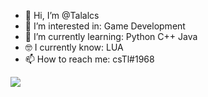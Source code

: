 - 👋 Hi, I’m @Talalcs
- 👀 I’m interested in: Game Development
- 🌱 I’m currently learning: Python C++ Java
- 🤓 I currently know: LUA
- 📫 How to reach me: csTl#1968
<!---
Talalcs/Talalcs is a ✨ special ✨ repository because its `README.md` (this file) appears on your GitHub profile.
You can click the Preview link to take a look at your changes.
--->
![](https://komarev.com/ghpvc/?username=Talalcs&style=flat-square)
